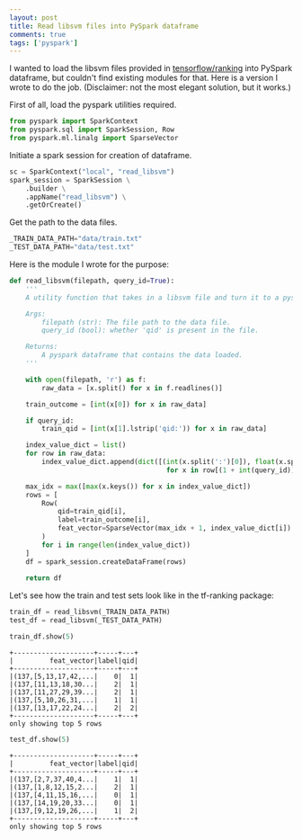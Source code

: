 ```yaml
---
layout: post
title: Read libsvm files into PySpark dataframe
comments: true
tags: ['pyspark']
---
```


I wanted to load the libsvm files provided in [tensorflow/ranking](https://github.com/tensorflow/ranking) into PySpark dataframe, but couldn't find existing modules for that. Here is a version I wrote to do the job. (Disclaimer: not the most elegant solution, but it works.)
<!--more-->
First of all, load the pyspark utilities required.

```python
from pyspark import SparkContext
from pyspark.sql import SparkSession, Row
from pyspark.ml.linalg import SparseVector
```

Initiate a spark session for creation of dataframe.

```python
sc = SparkContext("local", "read_libsvm")
spark_session = SparkSession \
    .builder \
    .appName("read_libsvm") \
    .getOrCreate()
```

Get the path to the data files.

```python
_TRAIN_DATA_PATH="data/train.txt"
_TEST_DATA_PATH="data/test.txt"
```

Here is the module I wrote for the purpose:

```python
def read_libsvm(filepath, query_id=True):
    '''
    A utility function that takes in a libsvm file and turn it to a pyspark dataframe.

    Args:
        filepath (str): The file path to the data file.
        query_id (bool): whether 'qid' is present in the file.

    Returns:
        A pyspark dataframe that contains the data loaded.
    '''

    with open(filepath, 'r') as f:
        raw_data = [x.split() for x in f.readlines()]

    train_outcome = [int(x[0]) for x in raw_data]

    if query_id:
        train_qid = [int(x[1].lstrip('qid:')) for x in raw_data]

    index_value_dict = list()
    for row in raw_data:
        index_value_dict.append(dict([(int(x.split(':')[0]), float(x.split(':')[1]))
                                       for x in row[(1 + int(query_id)):]]))

    max_idx = max([max(x.keys()) for x in index_value_dict])
    rows = [
        Row(
            qid=train_qid[i],
            label=train_outcome[i],
            feat_vector=SparseVector(max_idx + 1, index_value_dict[i])
        )
        for i in range(len(index_value_dict))
    ]
    df = spark_session.createDataFrame(rows)
    
    return df

```

Let's see how the train and test sets look like in the tf-ranking package:

```python
train_df = read_libsvm(_TRAIN_DATA_PATH)
test_df = read_libsvm(_TEST_DATA_PATH)

train_df.show(5)
```

    +--------------------+-----+---+
    |         feat_vector|label|qid|
    +--------------------+-----+---+
    |(137,[5,13,17,42,...|    0|  1|
    |(137,[11,13,18,30...|    2|  1|
    |(137,[11,27,29,39...|    2|  1|
    |(137,[5,10,26,31,...|    1|  1|
    |(137,[13,17,22,24...|    2|  2|
    +--------------------+-----+---+
    only showing top 5 rows

```python
test_df.show(5)
```

    +--------------------+-----+---+
    |         feat_vector|label|qid|
    +--------------------+-----+---+
    |(137,[2,7,37,40,4...|    1|  1|
    |(137,[1,8,12,15,2...|    2|  1|
    |(137,[4,11,15,16,...|    0|  1|
    |(137,[14,19,20,33...|    0|  1|
    |(137,[9,12,19,26,...|    1|  2|
    +--------------------+-----+---+
    only showing top 5 rows
    

